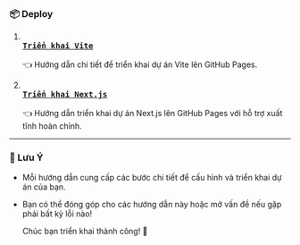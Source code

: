 ### 📦 Deploy

1. **[<kbd><br>Triển khai Vite<br><br></kbd>](https://github.com/ThinhPhoenix/deploy/blob/main/vite.md)**  👈
   Hướng dẫn chi tiết để triển khai dự án Vite lên GitHub Pages.

2. **[<kbd><br>Triển khai Next.js<br><br></kbd>](https://github.com/ThinhPhoenix/deploy/blob/main/nextjs.md)**  👈
   Hướng dẫn triển khai dự án Next.js lên GitHub Pages với hỗ trợ xuất tĩnh hoàn chỉnh.

---

### 📝 Lưu Ý

- Mỗi hướng dẫn cung cấp các bước chi tiết để cấu hình và triển khai dự án của bạn.
- Bạn có thể đóng góp cho các hướng dẫn này hoặc mở vấn đề nếu gặp phải bất kỳ lỗi nào!

  Chúc bạn triển khai thành công! 🚀
